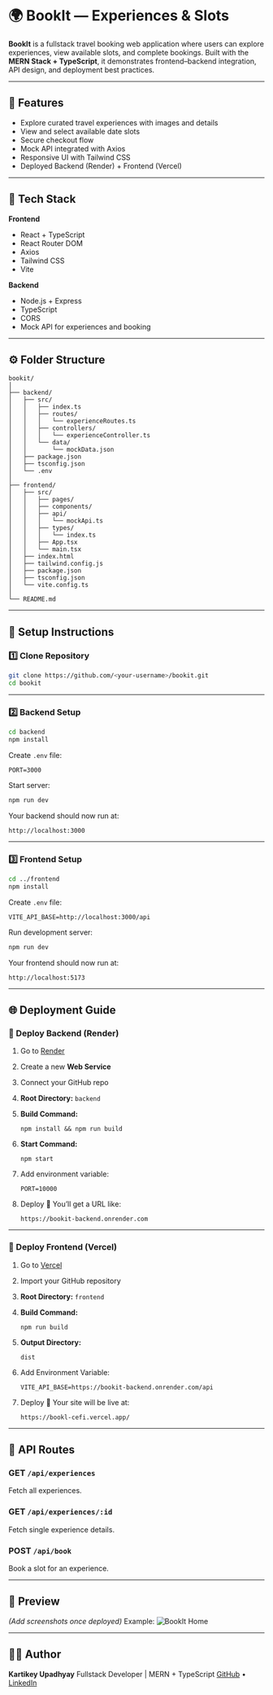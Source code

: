 # 🌍 BookIt — Experiences & Slots

**BookIt** is a fullstack travel booking web application where users can explore experiences, view available slots, and complete bookings.
Built with the **MERN Stack + TypeScript**, it demonstrates frontend–backend integration, API design, and deployment best practices.

---

## 🚀 Features

* Explore curated travel experiences with images and details
* View and select available date slots
* Secure checkout flow
* Mock API integrated with Axios
* Responsive UI with Tailwind CSS
* Deployed Backend (Render) + Frontend (Vercel)

---

## 🧩 Tech Stack

**Frontend**

* React + TypeScript
* React Router DOM
* Axios
* Tailwind CSS
* Vite

**Backend**

* Node.js + Express
* TypeScript
* CORS
* Mock API for experiences and booking

---

## ⚙️ Folder Structure

```
bookit/
│
├── backend/
│   ├── src/
│   │   ├── index.ts
│   │   ├── routes/
│   │   │   └── experienceRoutes.ts
│   │   ├── controllers/
│   │   │   └── experienceController.ts
│   │   └── data/
│   │       └── mockData.json
│   ├── package.json
│   ├── tsconfig.json
│   └── .env
│
├── frontend/
│   ├── src/
│   │   ├── pages/
│   │   ├── components/
│   │   ├── api/
│   │   │   └── mockApi.ts
│   │   ├── types/
│   │   │   └── index.ts
│   │   ├── App.tsx
│   │   └── main.tsx
│   ├── index.html
│   ├── tailwind.config.js
│   ├── package.json
│   ├── tsconfig.json
│   └── vite.config.ts
│
└── README.md
```

---

## 🧰 Setup Instructions

### 1️⃣ Clone Repository

```bash
git clone https://github.com/<your-username>/bookit.git
cd bookit
```

---

### 2️⃣ Backend Setup

```bash
cd backend
npm install
```

Create `.env` file:

```env
PORT=3000
```

Start server:

```bash
npm run dev
```

Your backend should now run at:

```
http://localhost:3000
```

---

### 3️⃣ Frontend Setup

```bash
cd ../frontend
npm install
```

Create `.env` file:

```env
VITE_API_BASE=http://localhost:3000/api
```

Run development server:

```bash
npm run dev
```

Your frontend should now run at:

```
http://localhost:5173
```

---

## 🌐 Deployment Guide

### 🔹 Deploy Backend (Render)

1. Go to [Render](https://render.com/)
2. Create a new **Web Service**
3. Connect your GitHub repo
4. **Root Directory:** `backend`
5. **Build Command:**

   ```
   npm install && npm run build
   ```
6. **Start Command:**

   ```
   npm start
   ```
7. Add environment variable:

   ```
   PORT=10000
   ```
8. Deploy 🎉
   You’ll get a URL like:

   ```
   https://bookit-backend.onrender.com
   ```

---

### 🔹 Deploy Frontend (Vercel)

1. Go to [Vercel](https://vercel.com/)
2. Import your GitHub repository
3. **Root Directory:** `frontend`
4. **Build Command:**

   ```
   npm run build
   ```
5. **Output Directory:**

   ```
   dist
   ```
6. Add Environment Variable:

   ```
   VITE_API_BASE=https://bookit-backend.onrender.com/api
   ```
7. Deploy 🎉
   Your site will be live at:

   ```
   https://bookl-cefi.vercel.app/
   ```

---

## 🧾 API Routes

### GET `/api/experiences`

Fetch all experiences.

### GET `/api/experiences/:id`

Fetch single experience details.

### POST `/api/book`

Book a slot for an experience.

---

## 📸 Preview

*(Add screenshots once deployed)*
Example:
![BookIt Home](./assets/home-preview.png)

---

## 🧑‍💻 Author

**Kartikey Upadhyay**
Fullstack Developer | MERN + TypeScript
[GitHub](https://github.com/kartikey116) • [LinkedIn](https://linkedin.com/in/kartikey116)


